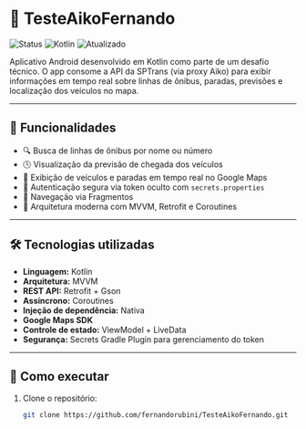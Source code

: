 # 🚌 TesteAikoFernando

![Status](https://img.shields.io/badge/status-finalizado-yellow)
![Kotlin](https://img.shields.io/badge/language-Kotlin-blue)
![Atualizado](https://img.shields.io/badge/Atualizado-2025-brightgreen)

Aplicativo Android desenvolvido em Kotlin como parte de um desafio técnico. O app consome a API da SPTrans (via proxy Aiko) para exibir informações em tempo real sobre linhas de ônibus, paradas, previsões e localização dos veículos no mapa.

---

## 📱 Funcionalidades

- 🔍 Busca de linhas de ônibus por nome ou número
- 🕓 Visualização da previsão de chegada dos veículos
- 📍 Exibição de veículos e paradas em tempo real no Google Maps
- 🔐 Autenticação segura via token oculto com `secrets.properties`
- 🧭 Navegação via Fragmentos
- 🧩 Arquitetura moderna com MVVM, Retrofit e Coroutines

---

## 🛠️ Tecnologias utilizadas

- **Linguagem:** Kotlin
- **Arquitetura:** MVVM
- **REST API:** Retrofit + Gson
- **Assíncrono:** Coroutines
- **Injeção de dependência:** Nativa
- **Google Maps SDK**
- **Controle de estado:** ViewModel + LiveData
- **Segurança:** Secrets Gradle Plugin para gerenciamento do token

---

## 🚀 Como executar

1. Clone o repositório:
   ```bash
   git clone https://github.com/fernandorubini/TesteAikoFernando.git
